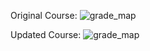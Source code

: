 Original Course:
![grade_map](https://github.com/user-attachments/assets/270cc8ec-858d-43d9-b856-2e1102994f12)

Updated Course:
![grade_map](https://github.com/user-attachments/assets/a396c161-ffa8-472c-95c7-010b72c62aeb)
